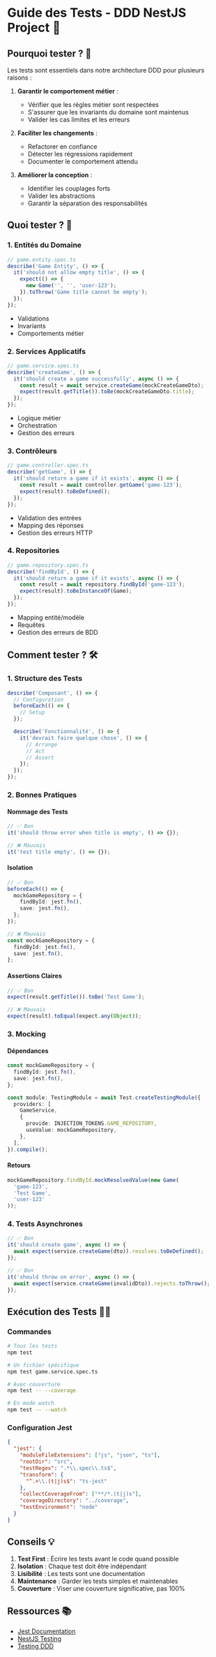 # Guide des Tests - DDD NestJS Project 🧪

## Pourquoi tester ? 🤔

Les tests sont essentiels dans notre architecture DDD pour plusieurs raisons :

1. **Garantir le comportement métier** : 
   - Vérifier que les règles métier sont respectées
   - S'assurer que les invariants du domaine sont maintenus
   - Valider les cas limites et les erreurs

2. **Faciliter les changements** :
   - Refactorer en confiance
   - Détecter les régressions rapidement
   - Documenter le comportement attendu

3. **Améliorer la conception** :
   - Identifier les couplages forts
   - Valider les abstractions
   - Garantir la séparation des responsabilités

## Quoi tester ? 📝

### 1. Entités du Domaine
```typescript
// game.entity.spec.ts
describe('Game Entity', () => {
  it('should not allow empty title', () => {
    expect(() => {
      new Game('', '', 'user-123');
    }).toThrow('Game title cannot be empty');
  });
});
```
- Validations
- Invariants
- Comportements métier

### 2. Services Applicatifs
```typescript
// game.service.spec.ts
describe('createGame', () => {
  it('should create a game successfully', async () => {
    const result = await service.createGame(mockCreateGameDto);
    expect(result.getTitle()).toBe(mockCreateGameDto.title);
  });
});
```
- Logique métier
- Orchestration
- Gestion des erreurs

### 3. Contrôleurs
```typescript
// game.controller.spec.ts
describe('getGame', () => {
  it('should return a game if it exists', async () => {
    const result = await controller.getGame('game-123');
    expect(result).toBeDefined();
  });
});
```
- Validation des entrées
- Mapping des réponses
- Gestion des erreurs HTTP

### 4. Repositories
```typescript
// game.repository.spec.ts
describe('findById', () => {
  it('should return a game if it exists', async () => {
    const result = await repository.findById('game-123');
    expect(result).toBeInstanceOf(Game);
  });
});
```
- Mapping entité/modèle
- Requêtes
- Gestion des erreurs de BDD

## Comment tester ? 🛠️

### 1. Structure des Tests

```typescript
describe('Composant', () => {
  // Configuration
  beforeEach(() => {
    // Setup
  });

  describe('Fonctionnalité', () => {
    it('devrait faire quelque chose', () => {
      // Arrange
      // Act
      // Assert
    });
  });
});
```

### 2. Bonnes Pratiques

#### Nommage des Tests
```typescript
// ✅ Bon
it('should throw error when title is empty', () => {});

// ❌ Mauvais
it('test title empty', () => {});
```

#### Isolation
```typescript
// ✅ Bon
beforeEach(() => {
  mockGameRepository = {
    findById: jest.fn(),
    save: jest.fn(),
  };
});

// ❌ Mauvais
const mockGameRepository = {
  findById: jest.fn(),
  save: jest.fn(),
};
```

#### Assertions Claires
```typescript
// ✅ Bon
expect(result.getTitle()).toBe('Test Game');

// ❌ Mauvais
expect(result).toEqual(expect.any(Object));
```

### 3. Mocking

#### Dépendances
```typescript
const mockGameRepository = {
  findById: jest.fn(),
  save: jest.fn(),
};

const module: TestingModule = await Test.createTestingModule({
  providers: [
    GameService,
    {
      provide: INJECTION_TOKENS.GAME_REPOSITORY,
      useValue: mockGameRepository,
    },
  ],
}).compile();
```

#### Retours
```typescript
mockGameRepository.findById.mockResolvedValue(new Game(
  'game-123',
  'Test Game',
  'user-123'
));
```

### 4. Tests Asynchrones

```typescript
// ✅ Bon
it('should create game', async () => {
  await expect(service.createGame(dto)).resolves.toBeDefined();
});

// ✅ Bon
it('should throw on error', async () => {
  await expect(service.createGame(invalidDto)).rejects.toThrow();
});
```

## Exécution des Tests 🏃‍♂️

### Commandes

```bash
# Tous les tests
npm test

# Un fichier spécifique
npm test game.service.spec.ts

# Avec couverture
npm test -- --coverage

# En mode watch
npm test -- --watch
```

### Configuration Jest

```json
{
  "jest": {
    "moduleFileExtensions": ["js", "json", "ts"],
    "rootDir": "src",
    "testRegex": ".*\\.spec\\.ts$",
    "transform": {
      "^.+\\.(t|j)s$": "ts-jest"
    },
    "collectCoverageFrom": ["**/*.(t|j)s"],
    "coverageDirectory": "../coverage",
    "testEnvironment": "node"
  }
}
```

## Conseils 💡

1. **Test First** : Écrire les tests avant le code quand possible
2. **Isolation** : Chaque test doit être indépendant
3. **Lisibilité** : Les tests sont une documentation
4. **Maintenance** : Garder les tests simples et maintenables
5. **Couverture** : Viser une couverture significative, pas 100%

## Ressources 📚

- [Jest Documentation](https://jestjs.io/)
- [NestJS Testing](https://docs.nestjs.com/fundamentals/testing)
- [Testing DDD](https://enterprisecraftsmanship.com/posts/testing-in-ddd)
